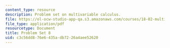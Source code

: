 ```yaml
---
content_type: resource
description: Problem set on multivariable calculus.
file: https://ol-ocw-studio-app-qa.s3.amazonaws.com/courses/18-02-multivariable-calculus-fall-2007/c3c56dd876e6435adb7226a4aee52620_ps8.pdf
file_type: application/pdf
resourcetype: Document
title: Problem Set 8
uid: c3c56dd8-76e6-435a-db72-26a4aee52620
---
```

